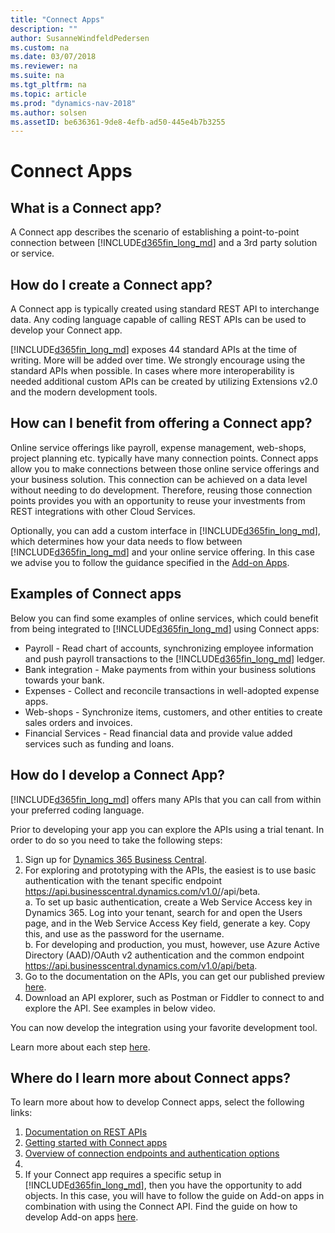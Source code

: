```yaml
---
title: "Connect Apps"
description: ""
author: SusanneWindfeldPedersen
ms.custom: na
ms.date: 03/07/2018
ms.reviewer: na
ms.suite: na
ms.tgt_pltfrm: na
ms.topic: article
ms.prod: "dynamics-nav-2018"
ms.author: solsen
ms.assetID: be636361-9de8-4efb-ad50-445e4b7b3255
---
```


# Connect Apps 

## What is a Connect app?
A Connect app describes the scenario of establishing a point-to-point connection between [!INCLUDE[d365fin_long_md](../includes/d365fin_long_md.md)] and a 3rd party solution or service.   

## How do I create a Connect app?
A Connect app is typically created using standard REST API to interchange data. Any coding language capable of calling REST APIs can be used to develop your Connect app.  

[!INCLUDE[d365fin_long_md](../includes/d365fin_long_md.md)] exposes 44 standard APIs at the time of writing. More will be added over time. We strongly encourage using the standard APIs when possible. In cases where more interoperability is needed additional custom APIs can be created by utilizing Extensions v2.0 and the modern development tools.  

<!-- INSERT VIDEO:  
Objective: Introducing Connect Apps + Business value 
New video that needs to be created -->

## How can I benefit from offering a Connect app? 
Online service offerings like payroll, expense management, web-shops, project planning etc. typically have many connection points. Connect apps allow you to make connections between those online service offerings and your business solution. This connection can be achieved on a data level without needing to do development. Therefore, reusing those connection points provides you with an opportunity to reuse your investments from REST integrations with other Cloud Services. 

Optionally, you can add a custom interface in [!INCLUDE[d365fin_long_md](../includes/d365fin_long_md.md)], which determines how your data needs to flow between [!INCLUDE[d365fin_long_md](../includes/d365fin_long_md.md)] and your online service offering. In this case we advise you to follow the guidance specified in the [Add-on Apps](readiness-add-on-apps.md).

## Examples of Connect apps 
Below you can find some examples of online services, which could benefit from being integrated to [!INCLUDE[d365fin_long_md](../includes/d365fin_long_md.md)] using Connect apps: 

- Payroll - Read chart of accounts, synchronizing employee information and push payroll transactions to the [!INCLUDE[d365fin_long_md](../includes/d365fin_long_md.md)] ledger.
- Bank integration - Make payments from within your business solutions towards your bank. 
- Expenses - Collect and reconcile transactions in well-adopted expense apps. 
- Web-shops - Synchronize items, customers, and other entities to create sales orders and invoices. 
- Financial Services - Read financial data and provide value added services such as funding and loans. 

## How do I develop a Connect App?
[!INCLUDE[d365fin_long_md](../includes/d365fin_long_md.md)] offers many APIs that you can call from within your preferred coding language. 

Prior to developing your app you can explore the APIs using a trial tenant. In order to do so you need to take the following steps: 

1. Sign up for [Dynamics 365 Business Central](). 
2. For exploring and prototyping with the APIs, the easiest is to use basic authentication with the tenant specific endpoint https://api.businesscentral.dynamics.com/v1.0/<tenant user domain url>/api/beta.   
    a. To set up basic authentication, create a Web Service Access key in Dynamics 365. Log into your tenant, search for and open the Users page, and in the Web Service Access Key field, generate a key. Copy this, and use as the password for the username.   
    b. For developing and production, you must, however, use Azure Active Directory (AAD)/OAuth v2 authentication and the common endpoint https://api.businesscentral.dynamics.com/v1.0/api/beta. 
3. Go to the documentation on the APIs, you can get our published preview [here](https://docs.microsoft.com/en-us/dynamics-nav/fin-graph/). 
4. Download an API explorer, such as Postman or Fiddler to connect to and explore the API. See examples in below video. 
 
<!-- INSERT VIDEO: 
HDI – V6 – Use APIs from a Connect App -->
 
You can now develop the integration using your favorite development tool. 

<!--
## How do I get my Connect app published in AppSource?  
To ease your journey, from the initial idea submission to the final publication, we have created a guide that you can lean on throughout the process of bringing your Connect app to Microsoft AppSource. The guide consists of 3 documents that outline all the steps that must be taken to get your app go live on the platform. You need to complete the steps in the given order to pass the different validation stages and getting your app published on AppSource: 

- [How do I develop and publish a Connect app]().-->

Learn more about each step [here](aka.ms/BusinessCentralConnectApps).
 
## Where do I learn more about Connect apps? 
To learn more about how to develop Connect apps, select the following links:  
1. [Documentation on REST APIs](https://docs.microsoft.com/en-us/rest/api/) 
2. [Getting started with Connect apps](https://docs.microsoft.com/en-us/dynamics-nav/developer/devenv-develop-connect-apps-for-fin)  <!-- shift to the new one -->
3. [Overview of connection endpoints and authentication options](https://docs.microsoft.com/en-us/dynamics-nav/endpoints-apis-for-dynamics) 
4. <!-- - Link to blogpost – hasn’t been created yet  [Symbol] NOTE: waiting on input from Peter  -->
5. If your Connect app requires a specific setup in [!INCLUDE[d365fin_long_md](../includes/d365fin_long_md.md)], then you have the opportunity to add objects. In this case, you will have to follow the guide on Add-on apps in combination with using the Connect API. Find the guide on how to develop Add-on apps [here](readiness-add-on-apps.md).  


